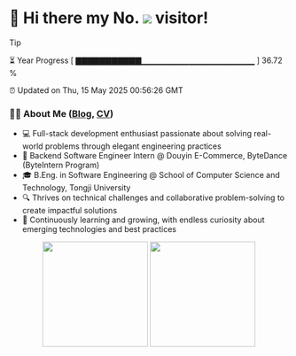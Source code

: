 <h1>
  👋 Hi there my No.
  <img src='https://profile-counter.glitch.me/MinmusLin/count.svg'/>
  visitor!
</h1>

> [!TIP]
> ⏳ Year Progress [ ▇▇▇▇▇▇▇▇▇▇▇▁▁▁▁▁▁▁▁▁▁▁▁▁▁▁▁▁▁▁ ] 36.72 %
>
> ⏰ Updated on Thu, 15 May 2025 00:56:26 GMT

### 👨‍💻 About Me ([Blog](https://www.minmuslin.cn), [CV](https://raw.githubusercontent.com/MinmusLin/MinmusLin.github.io/main/docs/public/cv/cv.pdf))

* 💻 Full-stack development enthusiast passionate about solving real-world problems through elegant engineering practices
* 🛒 Backend Software Engineer Intern @ Douyin E-Commerce, ByteDance (ByteIntern Program)
* 🎓 B.Eng. in Software Engineering @ School of Computer Science and Technology, Tongji University
* 🔍 Thrives on technical challenges and collaborative problem-solving to create impactful solutions
* 🌱 Continuously learning and growing, with endless curiosity about emerging technologies and best practices

<div align='center'>
  <img src='https://github-readme-stats.vercel.app/api?username=MinmusLin&show_icons=true&count_private=true' height='190'/>
  <img src='https://github-readme-stats.vercel.app/api/top-langs/?username=MinmusLin&layout=compact' height='190'/>
</div>

